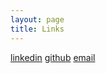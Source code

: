 ```yaml
---
layout: page
title: Links
---
```



[linkedin](https://linkedin.com/in/haikalfouzi)
[github](https://github.com/haikalfouzi)
[email](mailto:haikalfouzi13@gmail.com)
